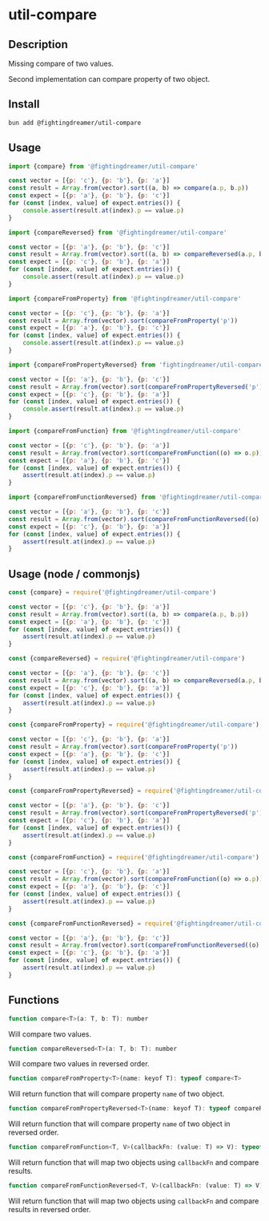 # util-compare

## Description

Missing compare of two values.

Second implementation can compare property of two object.

## Install

```bash
bun add @fightingdreamer/util-compare
```

## Usage

```js
import {compare} from '@fightingdreamer/util-compare'

const vector = [{p: 'c'}, {p: 'b'}, {p: 'a'}]
const result = Array.from(vector).sort((a, b) => compare(a.p, b.p))
const expect = [{p: 'a'}, {p: 'b'}, {p: 'c'}]
for (const [index, value] of expect.entries()) {
    console.assert(result.at(index).p == value.p)
}
```

```js
import {compareReversed} from '@fightingdreamer/util-compare'

const vector = [{p: 'a'}, {p: 'b'}, {p: 'c'}]
const result = Array.from(vector).sort((a, b) => compareReversed(a.p, b.p))
const expect = [{p: 'c'}, {p: 'b'}, {p: 'a'}]
for (const [index, value] of expect.entries()) {
    console.assert(result.at(index).p == value.p)
}
```

```js
import {compareFromProperty} from '@fightingdreamer/util-compare'

const vector = [{p: 'c'}, {p: 'b'}, {p: 'a'}]
const result = Array.from(vector).sort(compareFromProperty('p'))
const expect = [{p: 'a'}, {p: 'b'}, {p: 'c'}]
for (const [index, value] of expect.entries()) {
    console.assert(result.at(index).p == value.p)
}
```

```js
import {compareFromPropertyReversed} from 'fightingdreamer/util-compare'

const vector = [{p: 'a'}, {p: 'b'}, {p: 'c'}]
const result = Array.from(vector).sort(compareFromPropertyReversed('p'))
const expect = [{p: 'c'}, {p: 'b'}, {p: 'a'}]
for (const [index, value] of expect.entries()) {
    console.assert(result.at(index).p == value.p)
}
```

```js
import {compareFromFunction} from '@fightingdreamer/util-compare'

const vector = [{p: 'c'}, {p: 'b'}, {p: 'a'}]
const result = Array.from(vector).sort(compareFromFunction((o) => o.p))
const expect = [{p: 'a'}, {p: 'b'}, {p: 'c'}]
for (const [index, value] of expect.entries()) {
    assert(result.at(index).p == value.p)
}
```

```js
import {compareFromFunctionReversed} from '@fightingdreamer/util-compare'

const vector = [{p: 'a'}, {p: 'b'}, {p: 'c'}]
const result = Array.from(vector).sort(compareFromFunctionReversed((o) => o.p))
const expect = [{p: 'c'}, {p: 'b'}, {p: 'a'}]
for (const [index, value] of expect.entries()) {
    assert(result.at(index).p == value.p)
}
```

## Usage (node / commonjs)

```js
const {compare} = require('@fightingdreamer/util-compare')

const vector = [{p: 'c'}, {p: 'b'}, {p: 'a'}]
const result = Array.from(vector).sort((a, b) => compare(a.p, b.p))
const expect = [{p: 'a'}, {p: 'b'}, {p: 'c'}]
for (const [index, value] of expect.entries()) {
    assert(result.at(index).p == value.p)
}
```

```js
const {compareReversed} = require('@fightingdreamer/util-compare')

const vector = [{p: 'a'}, {p: 'b'}, {p: 'c'}]
const result = Array.from(vector).sort((a, b) => compareReversed(a.p, b.p))
const expect = [{p: 'c'}, {p: 'b'}, {p: 'a'}]
for (const [index, value] of expect.entries()) {
    assert(result.at(index).p == value.p)
}
```

```js
const {compareFromProperty} = require('@fightingdreamer/util-compare')

const vector = [{p: 'c'}, {p: 'b'}, {p: 'a'}]
const result = Array.from(vector).sort(compareFromProperty('p'))
const expect = [{p: 'a'}, {p: 'b'}, {p: 'c'}]
for (const [index, value] of expect.entries()) {
    assert(result.at(index).p == value.p)
}
```

```js
const {compareFromPropertyReversed} = require('@fightingdreamer/util-compare')

const vector = [{p: 'a'}, {p: 'b'}, {p: 'c'}]
const result = Array.from(vector).sort(compareFromPropertyReversed('p'))
const expect = [{p: 'c'}, {p: 'b'}, {p: 'a'}]
for (const [index, value] of expect.entries()) {
    assert(result.at(index).p == value.p)
}
```

```js
const {compareFromFunction} = require('@fightingdreamer/util-compare')

const vector = [{p: 'c'}, {p: 'b'}, {p: 'a'}]
const result = Array.from(vector).sort(compareFromFunction((o) => o.p))
const expect = [{p: 'a'}, {p: 'b'}, {p: 'c'}]
for (const [index, value] of expect.entries()) {
    assert(result.at(index).p == value.p)
}
```

```js
const {compareFromFunctionReversed} = require('@fightingdreamer/util-compare')

const vector = [{p: 'a'}, {p: 'b'}, {p: 'c'}]
const result = Array.from(vector).sort(compareFromFunctionReversed((o) => o.p))
const expect = [{p: 'c'}, {p: 'b'}, {p: 'a'}]
for (const [index, value] of expect.entries()) {
    assert(result.at(index).p == value.p)
}
```

## Functions
```js
function compare<T>(a: T, b: T): number
```
Will compare two values.

```js
function compareReversed<T>(a: T, b: T): number
```
Will compare two values in reversed order.

```js
function compareFromProperty<T>(name: keyof T): typeof compare<T>
```
Will return function that will compare property `name` of two object.

```js
function compareFromPropertyReversed<T>(name: keyof T): typeof compareReversed<T>
```
Will return function that will compare property `name` of two object in reversed order.

```js
function compareFromFunction<T, V>(callbackFn: (value: T) => V): typeof compare<T>
```
Will return function that will map two objects using `callbackFn` and compare results.

```js
function compareFromFunctionReversed<T, V>(callbackFn: (value: T) => V): typeof compare<T>
```
Will return function that will map two objects using `callbackFn` and compare results in reversed order.
